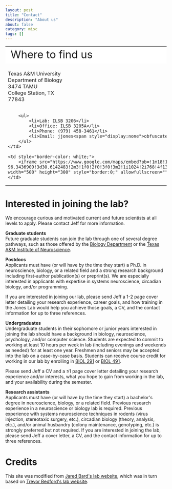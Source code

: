 ```yaml
---
layout: post
title: "Contact"
description: "About us"
about: false
category: misc
tags: []
---
```


<a name="purpose"></a>

<table border="0" style="border-color: white">
 <tr>
    <td style="font-size:33px; background-color: white; border-color: white;">Where to find us</td>
    <td style="font-size:33px; background-color: white; border-color: white;"></td>
 </tr>
 <tr>
    <td style="border-color: white;"><br/>Texas A&M University<br/>
        Department of Biology<br/>
        3474 TAMU<br/>
        College Station, TX<br/>
        77843<br/><br/>

        <ul>
            <li>Lab: ILSB 3206</li>
            <li>Office: ILSB 3205A</li>
            <li>Phone: (979) 458-3461</li>
            <li>Email: jjones<span style="display:none">obfuscate</span>@bio.tamu.edu</li>
        </ul>
    </td>

    <td style="border-color: white;">
        <iframe src="https://www.google.com/maps/embed?pb=!1m18!1m12!1m3!1d3433.6991379643123!2d-96.3436909!3d30.6142483!2m3!1f0!2f0!3f0!3m2!1i1024!2i768!4f13.1!3m3!1m2!1s0x8646831ce9d9b00d%3A0x7a31b315ff38900a!2sInterdisciplinary%20Life%20Sciences%20Building%20(ILSB)!5e0!3m2!1sen!2sus!4v1745522331390!5m2!1sen!2sus" width="500" height="300" style="border:0;" allowfullscreen="" loading="lazy" referrerpolicy="no-referrer-when-downgrade"></iframe>
    </td>
 </tr>
</table>

<a name="join"></a>
# Interested in joining the lab?
We encourage curious and motivated current and future scientists at all levels to apply. Please contact Jeff for more information.

**Graduate students**<br/>
Future graduate students can join the lab through one of several degree pathways, such as those offered by the [Biology Department](http://bio.tamu.edu) or the [Texas A&M Institute of Neuroscience](http://tamin.tamu.edu).

**Postdocs**<br/>
Applicants must have (or will have by the time they start) a Ph.D. in neuroscience, biology, or a related field and a strong research background including first-author publication(s) or preprint(s). We are especially interested in applicants with expertise in systems neuroscience, circadian biology, and/or programming.

If you are interested in joining our lab, please send Jeff a 1-2 page cover letter detailing your research experience, career goals, and how training in the Jones Lab would help you achieve those goals, a CV, and the contact information for up to three references.

**Undergraduates**<br/>
Undergraduate students in their sophomore or junior years interested in joining the lab should have a background in biology, neuroscience, psychology, and/or computer science. Students are expected to commit to working at least 10 hours per week in lab (including evenings and weekends as needed) for at least one year. Freshmen and seniors may be accepted into the lab on a case-by-case basis. Students can receive course credit for working in our lab by enrolling in [BIOL 291](https://www.bio.tamu.edu/undergraduate-research/) or [BIOL 491](https://www.bio.tamu.edu/undergraduate-research/).

Please send Jeff a CV and a ≤1 page cover letter detailing your research experience and/or interests, what you hope to gain from working in the lab, and your availability during the semester.

**Research assistants**<br/>
Applicants must have (or will have by the time they start) a bachelor's degree in neuroscience, biology, or a related field. Previous research experience in a neuroscience or biology lab is required. Previous experience with systems neuroscience techniques in rodents (virus injection, stereotaxic surgery, etc.), circadian biology (theory, analysis, etc.), and/or animal husbandry (colony maintenance, genotyping, etc.) is strongly preferred but not required. If you are interested in joining the lab, please send Jeff a cover letter, a CV, and the contact information for up to three references.

<a name="contact"></a>

# Credits
This site was modified from [Jared Bard's lab website](http://bardlab.org/), which was in turn based on [Trevor Bedford's lab website](http://bedford.io).
